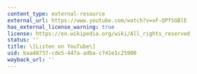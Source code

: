 ```yaml
---
content_type: external-resource
external_url: https://www.youtube.com/watch?v=vF-QPfSGBlE
has_external_license_warning: true
license: https://en.wikipedia.org/wiki/All_rights_reserved
status: ''
title: \[Listen on YouTube\]
uid: baa48737-cde5-447a-adba-c741e1c25900
wayback_url: ''
---
```

